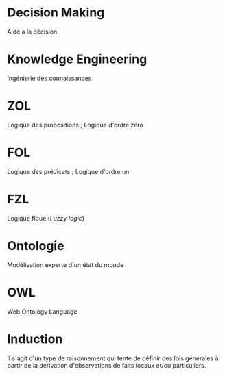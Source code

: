 # Decision Making
Aide à la décision

# Knowledge Engineering
Ingénierie des connaissances

# ZOL
Logique des propositions ; Logique d'ordre zéro

# FOL
Logique des prédicats ; Logique d'ordre un

# FZL
Logique floue (*Fuzzy logic*)

# Ontologie
Modélisation experte d'un état du monde

# OWL
Web Ontology Language

# Induction
Il s'agit d'un type de raisonnement qui tente de définir des lois générales à partir de la dérivation d'observations de faits locaux et/ou particuliers.